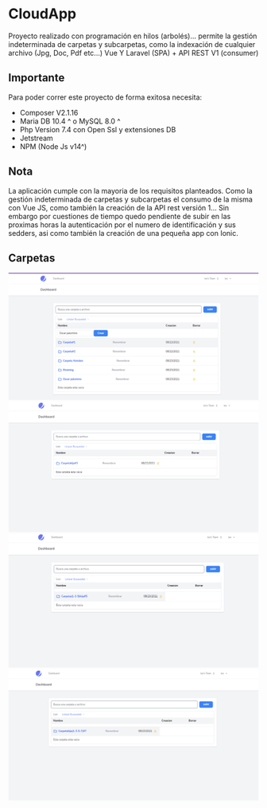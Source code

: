 # CloudApp
Proyecto realizado con programación en hilos (arbolés)... permite la gestión indeterminada de carpetas y subcarpetas, como la indexación de cualquier archivo (Jpg, Doc, Pdf etc...) Vue Y Laravel (SPA) + API REST V1 (consumer)

## Importante
Para poder correr este proyecto de forma exitosa necesita: 
- Composer V2.1.16
- Maria DB 10.4 ^ o MySQL 8.0 ^
- Php Version 7.4 con Open Ssl y extensiones DB
- Jetstream
- NPM (Node Js v14^)

## Nota
La aplicación cumple con la mayoria de los requisitos planteados. Como la gestión indeterminada de carpetas y subcarpetas el consumo de la misma con Vue JS, como también la creación de la API rest versión 1... Sin embargo por cuestiones de tiempo quedo pendiente de subir en las proximas horas la autenticación por el numero de identificación y sus sedders, asi como también la creación de una pequeña app con Ionic.

## Carpetas
![alt text](https://github.com/paternostroleonardo/CloudApp/blob/main/principal.PNG)
![alt text](https://github.com/paternostroleonardo/CloudApp/blob/main/subcarpeta1.PNG)
![alt text](https://github.com/paternostroleonardo/CloudApp/blob/main/subcarpetadesubcarpeta.PNG)
![alt text](https://github.com/paternostroleonardo/CloudApp/blob/main/result.PNG)
